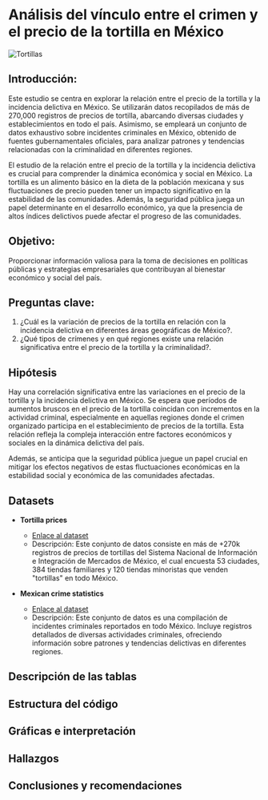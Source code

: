 # Análisis del vínculo entre el crimen y el precio de la tortilla en México

![Tortillas](https://mexiconewsdaily.com/wp-content/uploads/2019/06/tortillas-1.jpg)


## Introducción:
Este estudio se centra en explorar la relación entre el precio de la tortilla y la incidencia delictiva en México. Se utilizarán datos recopilados de más de 270,000 registros de precios de tortilla, abarcando diversas ciudades y establecimientos en todo el país. Asimismo, se empleará un conjunto de datos exhaustivo sobre incidentes criminales en México, obtenido de fuentes gubernamentales oficiales, para analizar patrones y tendencias relacionadas con la criminalidad en diferentes regiones.

El estudio de la relación entre el precio de la tortilla y la incidencia delictiva es crucial para comprender la dinámica económica y social en México. La tortilla es un alimento básico en la dieta de la población mexicana y sus fluctuaciones de precio pueden tener un impacto significativo en la estabilidad de las comunidades. Además, la seguridad pública juega un papel determinante en el desarrollo económico, ya que la presencia de altos índices delictivos puede afectar el progreso de las comunidades.

## Objetivo: 
Proporcionar información valiosa para la toma de decisiones en políticas públicas y estrategias empresariales que contribuyan al bienestar económico y social del país.

## Preguntas clave:
1. ¿Cuál es la variación de precios de la tortilla en relación con la incidencia delictiva en diferentes áreas geográficas de México?.
2. ¿Qué tipos de crímenes y en qué regiones existe una relación significativa entre el precio de la tortilla y la criminalidad?.

## Hipótesis
Hay una correlación significativa entre las variaciones en el precio de la tortilla y la incidencia delictiva en México. Se espera que períodos de aumentos bruscos en el precio de la tortilla coincidan con incrementos en la actividad criminal, especialmente en aquellas regiones donde el crimen organizado participa en el establecimiento de precios de la tortilla. Esta relación refleja la compleja interacción entre factores económicos y sociales en la dinámica delictiva del país.

Además, se anticipa que la seguridad pública juegue un papel crucial en mitigar los efectos negativos de estas fluctuaciones económicas en la estabilidad social y económica de las comunidades afectadas.


## Datasets

- **Tortilla prices**
  - [Enlace al dataset](https://www.kaggle.com/datasets/richave/tortilla-prices-in-mexico)
  - Descripción: Este conjunto de datos consiste en más de +270k registros de precios de tortillas del Sistema Nacional de Información e Integración de Mercados de México, el cual encuesta 53 ciudades, 384 tiendas familiares y 120 tiendas minoristas que venden "tortillas" en todo México.
  
- **Mexican crime statistics**
  - [Enlace al dataset](https://www.kaggle.com/datasets/elanderos/official-crime-stats-mexico-2015-2023)
  - Descripción: Este conjunto de datos es una compilación de incidentes criminales reportados en todo México. Incluye registros detallados de diversas actividades criminales, ofreciendo información sobre patrones y tendencias delictivas en diferentes regiones.

## Descripción de las tablas

## Estructura del código

## Gráficas e interpretación

## Hallazgos

## Conclusiones y recomendaciones
